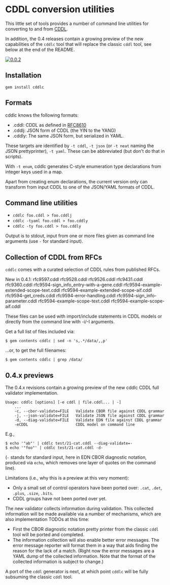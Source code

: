 # CDDL conversion utilities

This little set of tools provides a number of command line utilities
for converting to and from [CDDL][RFC8610].

In addition, the 0.4 releases contain a growing preview of the new
capabilities of the `cddlc` tool that will replace the classic `cddl`
tool, see below at the end of the README.

[![0.0.2](https://badge.fury.io/rb/cddlc.svg)](http://badge.fury.io/rb/cddlc)

## Installation

`gem install cddlc`

## Formats

cddlc knows the following formats:

* .cddl: CDDL as defined in [RFC8610][]
* .cddlj: JSON form of CDDL (the YIN to the YANG)
* .cddly: The same JSON form, but serialized in YAML.

[RFC8610]: http://tools.ietf.org/html/rfc8610

These targets are identified by `-t cddl`, `-t json` (or `-t neat`
naming the JSON prettyprinter), `-t yaml`.  These can be abbreviated
(but don't do that in scripts).

With `-t enum`, cddlc generates C-style enumeration type declarations
from integer keys used in a map.

Apart from creating enum declarations, the current version only can
transform from input CDDL to one of the JSON/YAML formats of CDDL.

## Command line utilities

* `cddlc foo.cddl > foo.cddlj`
* `cddlc -tyaml foo.cddl > foo.cddly`
* `cddlc -ty foo.cddl > foo.cddly`

Output is to stdout, input from one or more files given as command line
arguments (use `-` for standard input).

## Collection of CDDL from RFCs

`cddlc` comes with a curated selection of CDDL rules from published RFCs.

New in 0.4.1: rfc9597.cddl rfc9528.cddl rfc9526.cddl rfc9431.cddl
rfc9360.cddl rfc9594-sign_info_entry-with-a-gene.cddl
rfc9594-example-extended-scope-text.cddl
rfc9594-example-extended-scope-aif.cddl rfc9594-get_creds.cddl
rfc9594-error-handling.cddl rfc9594-sign_info-parameter.cddl
rfc9594-example-scope-text.cddl rfc9594-example-scope-aif.cddl

These files can be used with import/include statements in CDDL models
or directly from the command line with -i/-I arguments.

Get a full list of files included via:

```
$ gem contents cddlc | sed -n 's,.*/data/,,p'
```

...or, to get the full filenames:

```
$ gem contents cddlc | grep /data/
```

## 0.4.x previews

The 0.4.x revisions contain a growing preview of the new cddlc CDDL
full validator implementation.

    Usage: cddlc [options] [-e cddl | file.cddl... | -]
        ...
        -c, --cbor-validate=FILE   Validate CBOR file against CDDL grammar
        -j, --json-validate=FILE   Validate JSON file against CDDL grammar
        -d, --diag-validate=FILE   Validate EDN file against CDDL grammar
        -eCDDL                     CDDL model on command line

E.g.,

    $ echo '"ab"' | cddlc test/21-cat.cddl --diag-validate=-
    $ echo '"foo"' | cddlc test/21-cat.cddl -d-


(`-` stands for standard input, here in EDN CBOR diagnostic notation,
produced via `echo`, which removes one layer of quotes on the command
line).

Limitations (i.e., why this is a preview at this very moment):

* Only a small set of control operators have been ported over: `.cat`,
  `.det`, `.plus`, `.size`, `.bits`.
* CDDL groups have not been ported over yet.

The new validator collects information during validation.
This collected information will be made available via a number of
mechanisms, which are also implementation TODOs at this time:

  * First the CBOR diagnostic notation pretty printer from the classic
    `cddl` tool will be ported and completed.
  * The information collection will also enable better error messages.
    The error message reporter will format them in a way that aids
    finding the reason for the lack of a match.
    (Right now the error messages are a YAML dump of the collected
    information.  Note that the format of the collected information is
    subject to change.)

A port of the `cddl` generator is next, at which point `cddlc` will be
fully subsuming the classic `cddl` tool.

